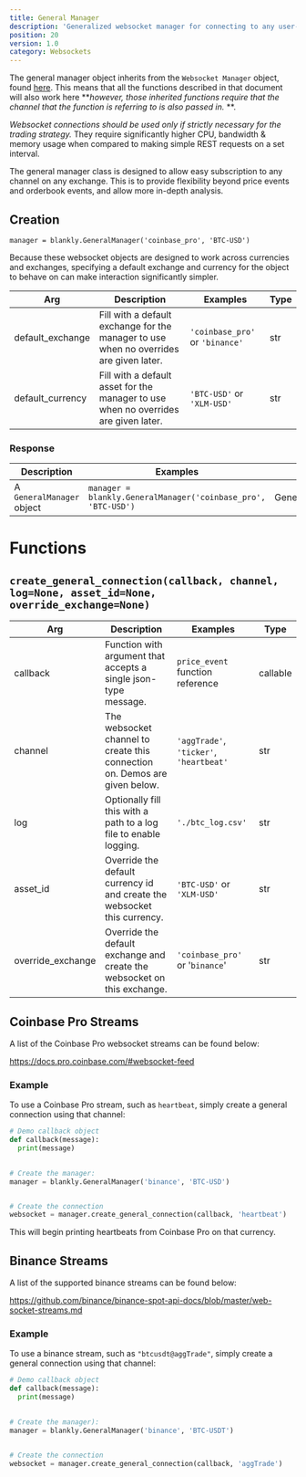 ```yaml
---
title: General Manager
description: 'Generalized websocket manager for connecting to any user-specified channels'
position: 20
version: 1.0
category: Websockets
---
```


The general manager object inherits from the `Websocket Manager` object, found [here](/websockets/websocket_manager). This means that all the functions described in that document will also work here ***however, those inherited functions require that the channel that the function is referring to is also passed in.* **.

*Websocket connections should be used only if strictly necessary for the trading strategy.* They require significantly higher CPU, bandwidth & memory usage when compared to making simple REST requests on a set interval.

The general manager class is designed to allow easy subscription to any channel on any exchange. This is to provide flexibility beyond price events and orderbook events, and allow more in-depth analysis.

## Creation

`manager = blankly.GeneralManager('coinbase_pro', 'BTC-USD')`

Because these websocket objects are designed to work across currencies and exchanges, specifying a default exchange and currency for the object to behave on can make interaction significantly simpler.

| Arg              | Description                                                  | Examples                        | Type |
| ---------------- | ------------------------------------------------------------ | ------------------------------- | ---- |
| default_exchange | Fill with a default exchange for the manager to use when no overrides are given later. | `'coinbase_pro'` or `'binance'` | str  |
| default_currency | Fill with a default asset for the manager to use when no overrides are given later. | `'BTC-USD'` or `'XLM-USD'`      | str  |

### Response

| Description               | Examples                                                     | Type           |
| ------------------------- | ------------------------------------------------------------ | -------------- |
| A `GeneralManager` object | `manager = blankly.GeneralManager('coinbase_pro', 'BTC-USD')` | GeneralManager |

# Functions

## `create_general_connection(callback, channel, log=None, asset_id=None, override_exchange=None)`

| Arg               | Description                                                  | Examples                                | Type     |
| ----------------- | ------------------------------------------------------------ | --------------------------------------- | -------- |
| callback          | Function with argument that accepts a single json-type message. | `price_event` function reference        | callable |
| channel           | The websocket channel to create this connection on. Demos are given below. | `'aggTrade'`, `'ticker'`, `'heartbeat'` | str      |
| log               | Optionally fill this with a path to a log file to enable logging. | `'./btc_log.csv'`                       | str      |
| asset_id          | Override the default currency id and create the websocket this currency. | `'BTC-USD'` or `'XLM-USD'`              | str      |
| override_exchange | Override the default exchange and create the websocket on this exchange. | `'coinbase_pro'` or '`binance`'         | str      |

## Coinbase Pro Streams

A list of the Coinbase Pro websocket streams can be found below:

https://docs.pro.coinbase.com/#websocket-feed

### Example

To use a Coinbase Pro stream, such as `heartbeat`, simply create a general connection using that channel:

```python
# Demo callback object
def callback(message):
  print(message)

  
# Create the manager:
manager = blankly.GeneralManager('binance', 'BTC-USD')


# Create the connection
websocket = manager.create_general_connection(callback, 'heartbeat')
```

This will begin printing heartbeats from Coinbase Pro on that currency.

## Binance Streams

A list of the supported binance streams can be found below:

https://github.com/binance/binance-spot-api-docs/blob/master/web-socket-streams.md

### Example

To use a binance stream, such as `"btcusdt@aggTrade"`, simply create a general connection using that channel:

```python
# Demo callback object
def callback(message):
  print(message)

  
# Create the manager):
manager = blankly.GeneralManager('binance', 'BTC-USDT')


# Create the connection
websocket = manager.create_general_connection(callback, 'aggTrade')
```
